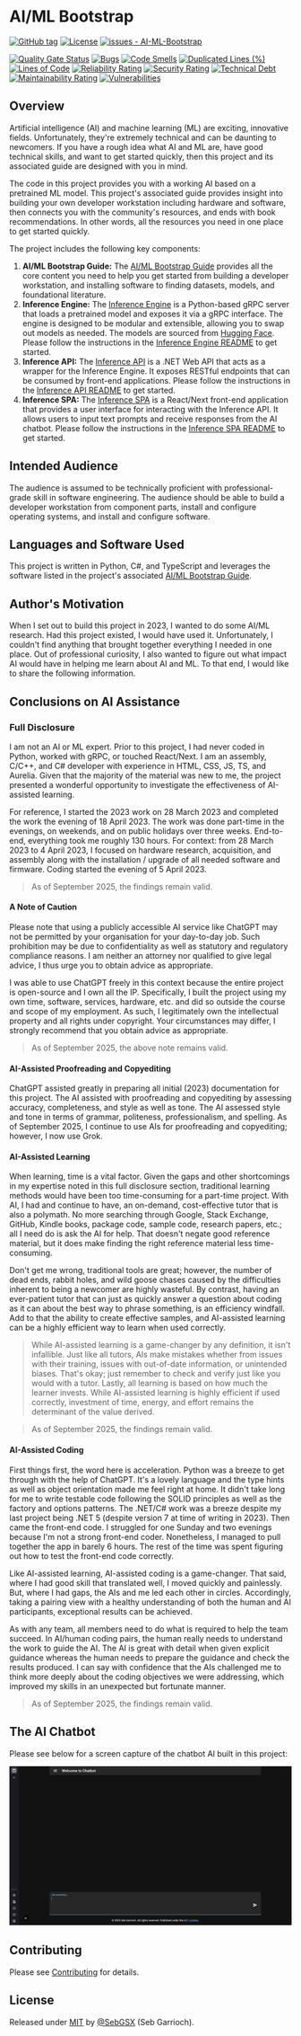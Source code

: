 # AI/ML Bootstrap

[![GitHub tag](https://img.shields.io/github/tag/SebGSX/AI-ML-Bootstrap?include_prereleases=&sort=semver&color=blue)](https://github.com/SebGSX/AI-ML-Bootstrap/releases/)
[![License](https://img.shields.io/badge/License-MIT-blue)](#license)
[![issues - AI-ML-Bootstrap](https://img.shields.io/github/issues/SebGSX/AI-ML-Bootstrap)](https://github.com/SebGSX/AI-ML-Bootstrap/issues)

[![Quality Gate Status](https://sonarcloud.io/api/project_badges/measure?project=SebGSX_AI-ML-Bootstrap&metric=alert_status)](https://sonarcloud.io/summary/new_code?id=SebGSX_AI-ML-Bootstrap)
[![Bugs](https://sonarcloud.io/api/project_badges/measure?project=SebGSX_AI-ML-Bootstrap&metric=bugs)](https://sonarcloud.io/summary/new_code?id=SebGSX_AI-ML-Bootstrap)
[![Code Smells](https://sonarcloud.io/api/project_badges/measure?project=SebGSX_AI-ML-Bootstrap&metric=code_smells)](https://sonarcloud.io/summary/new_code?id=SebGSX_AI-ML-Bootstrap)
[![Duplicated Lines (%)](https://sonarcloud.io/api/project_badges/measure?project=SebGSX_AI-ML-Bootstrap&metric=duplicated_lines_density)](https://sonarcloud.io/summary/new_code?id=SebGSX_AI-ML-Bootstrap)
[![Lines of Code](https://sonarcloud.io/api/project_badges/measure?project=SebGSX_AI-ML-Bootstrap&metric=ncloc)](https://sonarcloud.io/summary/new_code?id=SebGSX_AI-ML-Bootstrap)
[![Reliability Rating](https://sonarcloud.io/api/project_badges/measure?project=SebGSX_AI-ML-Bootstrap&metric=reliability_rating)](https://sonarcloud.io/summary/new_code?id=SebGSX_AI-ML-Bootstrap)
[![Security Rating](https://sonarcloud.io/api/project_badges/measure?project=SebGSX_AI-ML-Bootstrap&metric=security_rating)](https://sonarcloud.io/summary/new_code?id=SebGSX_AI-ML-Bootstrap)
[![Technical Debt](https://sonarcloud.io/api/project_badges/measure?project=SebGSX_AI-ML-Bootstrap&metric=sqale_index)](https://sonarcloud.io/summary/new_code?id=SebGSX_AI-ML-Bootstrap)
[![Maintainability Rating](https://sonarcloud.io/api/project_badges/measure?project=SebGSX_AI-ML-Bootstrap&metric=sqale_rating)](https://sonarcloud.io/summary/new_code?id=SebGSX_AI-ML-Bootstrap)
[![Vulnerabilities](https://sonarcloud.io/api/project_badges/measure?project=SebGSX_AI-ML-Bootstrap&metric=vulnerabilities)](https://sonarcloud.io/summary/new_code?id=SebGSX_AI-ML-Bootstrap)

## Overview

Artificial intelligence (AI) and machine learning (ML) are exciting, innovative fields. Unfortunately, they're
extremely technical and can be daunting to newcomers. If you have a rough idea what AI and ML are, have good
technical skills, and want to get started quickly, then this project and its associated guide are designed with you
in mind.

The code in this project provides you with a working AI based on a pretrained ML model. This project's associated
guide provides insight into building your own developer workstation including hardware and software, then connects
you with the community's resources, and ends with book recommendations. In other words, all the resources you need
in one place to get started quickly.

The project includes the following key components:

1. **AI/ML Bootstrap Guide:** The [AI/ML Bootstrap Guide](/docs/ai-ml-bootstrap-guide.md) provides all the core content
   you need to help you get
   started from building a developer workstation, and installing software to finding datasets, models, and foundational
   literature.
2. **Inference Engine:** The [Inference Engine](/inference_engine) is a Python-based gRPC server that loads a
   pretrained model and exposes it via a gRPC interface. The engine is designed to be modular and extensible, allowing
   you to swap out models as needed. The models are sourced from [Hugging Face](https://huggingface.co/). Please follow
   the instructions in the [Inference Engine README](/inference_engine/README.md) to get started.
3. **Inference API:** The [Inference API](/inference_api) is a .NET Web API that acts as a wrapper for the Inference
   Engine. It exposes RESTful endpoints that can be consumed by front-end applications. Please follow the instructions
   in the [Inference API README](/inference_api/README.md) to get started.
4. **Inference SPA:** The [Inference SPA](/inference_spa) is a React/Next front-end application that provides a user
   interface for interacting with the Inference API. It allows users to input text prompts and receive responses from
   the AI chatbot. Please follow the instructions in the [Inference SPA README](/inference_spa/README.md) to get
   started.

## Intended Audience

The audience is assumed to be technically proficient with professional-grade skill in software engineering. The
audience should be able to build a developer workstation from component parts, install and configure operating systems,
and install and configure software.

## Languages and Software Used

This project is written in Python, C#, and TypeScript and leverages the software listed in the project's associated
[AI/ML Bootstrap Guide](/docs/ai-ml-bootstrap-guide.md).

## Author's Motivation

When I set out to build this project in 2023, I wanted to do some AI/ML research. Had this project existed, I would
have used it. Unfortunately, I couldn't find anything that brought together everything I needed in one place. Out of
professional curiosity, I also wanted to figure out what impact AI would have in helping me learn about AI and ML.
To that end, I would like to share the following information.

## Conclusions on AI Assistance

### Full Disclosure

I am not an AI or ML expert. Prior to this project, I had never coded in Python, worked with gRPC, or touched
React/Next. I am an assembly, C/C++, and C# developer with experience in HTML, CSS, JS, TS, and Aurelia. Given
that the majority of the material was new to me, the project presented a wonderful opportunity to investigate the
effectiveness of AI-assisted learning.

For reference, I started the 2023 work on 28 March 2023 and completed the work the evening of 18 April 2023. The work
was done part-time in the evenings, on weekends, and on public holidays over three weeks. End-to-end, everything
took me roughly 130 hours. For context: from 28 March 2023 to 4 April 2023, I focused on hardware research,
acquisition, and assembly along with the installation / upgrade of all needed software and firmware. Coding started
the evening of 5 April 2023.

> As of September 2025, the findings remain valid.

#### A Note of Caution

Please note that using a publicly accessible AI service like ChatGPT may not be permitted by your organisation for
your day-to-day job. Such prohibition may be due to confidentiality as well as statutory and regulatory compliance
reasons. I am neither an attorney nor qualified to give legal advice, I thus urge you to obtain advice as appropriate.

I was able to use ChatGPT freely in this context because the entire project is open-source and I own all the IP.
Specifically, I built the project using my own time, software, services, hardware, etc. and did so outside the course
and scope of my employment. As such, I legitimately own the intellectual property and all rights under copyright.
Your circumstances may differ, I strongly recommend that you obtain advice as appropriate.

> As of September 2025, the above note remains valid.

#### AI-Assisted Proofreading and Copyediting

ChatGPT assisted greatly in preparing all initial (2023) documentation for this project. The AI assisted with
proofreading and copyediting by assessing accuracy, completeness, and style as well as tone. The AI assessed style
and tone in terms of grammar, politeness, professionalism, and spelling. As of September 2025, I continue to use AIs
for proofreading and copyediting; however, I now use Grok.

#### AI-Assisted Learning

When learning, time is a vital factor. Given the gaps and other shortcomings in my expertise noted in this full
disclosure section, traditional learning methods would have been too time-consuming for a part-time project. With
AI, I had and continue to have, an on-demand, cost-effective tutor that is also a polymath. No more searching through
Google, Stack Exchange, GitHub, Kindle books, package code, sample code, research papers, etc.; all I need do is ask
the AI for help. That doesn't negate good reference material, but it does make finding the right reference material less
time-consuming.

Don't get me wrong, traditional tools are great; however, the number of dead ends, rabbit holes, and wild goose
chases caused by the difficulties inherent to being a newcomer are highly wasteful. By contrast, having an
ever-patient tutor that can just as quickly answer a question about coding as it can about the best way to phrase
something, is an efficiency windfall. Add to that the ability to create effective samples, and AI-assisted learning
can be a highly efficient way to learn when used correctly.

> While AI-assisted learning is a game-changer by any definition, it isn't infallible. Just like all tutors, AIs
> make mistakes whether from issues with their training, issues with out-of-date information, or unintended biases.
> That's okay; just remember to check and verify just like you would with a tutor. Lastly, all learning is based on
> how much the learner invests. While AI-assisted learning is highly efficient if used correctly, investment of time,
> energy, and effort remains the determinant of the value derived.

> As of September 2025, the findings remain valid.

#### AI-Assisted Coding

First things first, the word here is acceleration. Python was a breeze to get through with the help of ChatGPT. It's
a lovely language and the type hints as well as object orientation made me feel right at home. It didn't take long
for me to write testable code following the SOLID principles as well as the factory and options patterns. The
.NET/C# work was a breeze despite my last project being .NET 5 (despite version 7 at time of writing in 2023). Then
came the front-end code. I struggled for one Sunday and two evenings because I'm not a strong front-end coder.
Nonetheless, I managed to pull together the app in barely 6 hours. The rest of the time was spent figuring out how to
test the front-end code correctly.

Like AI-assisted learning, AI-assisted coding is a game-changer. That said, where I had good skill that translated
well, I moved quickly and painlessly. But, where I had gaps, the AIs and me led each other in circles. Accordingly,
taking a pairing view with a healthy understanding of both the human and AI participants, exceptional results can be
achieved.

As with any team, all members need to do what is required to help the team succeed. In AI/human coding pairs, the human
really needs to understand the work to guide the AI. The AI is great with detail when given explicit guidance
whereas the human needs to prepare the guidance and check the results produced. I can say with confidence that the
AIs challenged me to think more deeply about the coding objectives we were addressing, which improved my skills in an
unexpected but fortunate manner.

> As of September 2025, the findings remain valid.

## The AI Chatbot

Please see below for a screen capture of the chatbot AI built in this project:

![image](/docs/ai-chatbot-screen-capture.png)

## Contributing

Please see [Contributing](/CONTRIBUTING.md) for details.

## License

Released under [MIT](/LICENSE) by [@SebGSX](https://github.com/SebGSX) (Seb Garrioch).
